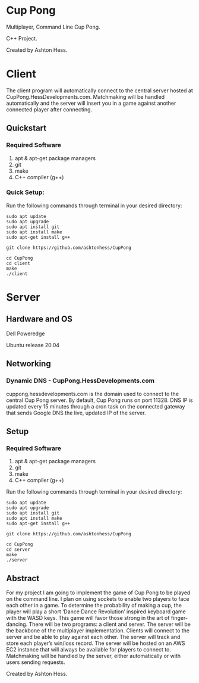 # Cup Pong
Multiplayer, Command Line Cup Pong.

C++ Project. 

Created by Ashton Hess.

# Client
The client program will automatically connect to the central server hosted at CupPong.HessDevelopments.com. Matchmaking will be handled automatically and the server will insert you in a game against another connected player after connecting.
## Quickstart
### Required Software
1. apt & apt-get package managers
2. git
3. make
4. C++ compiler (g++)

### Quick Setup:
Run the following commands through terminal in your desired directory:
```
sudo apt update
sudo apt upgrade
sudo apt install git 
sudo apt install make
sudo apt-get install g++

git clone https://github.com/ashtonhess/CupPong

cd CupPong
cd client
make
./client
```

# Server
## Hardware and OS
Dell Poweredge 

Ubuntu release 20.04
## Networking
### Dynamic DNS - CupPong.HessDevelopments.com
cuppong.hessdevelopments.com is the domain used to connect to the central Cup Pong server.
By default, Cup Pong runs on port 11328. DNS IP is updated every 15 minutes through a cron task on the connected gateway that sends Google DNS the live, updated IP of the server.
## Setup
### Required Software
1. apt & apt-get package managers
2. git
3. make
4. C++ compiler (g++)

Run the following commands through terminal in your desired directory:
```
sudo apt update
sudo apt upgrade
sudo apt install git
sudo apt install make
sudo apt-get install g++

git clone https://github.com/ashtonhess/CupPong

cd CupPong
cd server
make
./server
```

## Abstract
For my project I am going to implement the game of Cup Pong to be played on the command line. I plan on using sockets to enable two players to face each other in a game. To determine the probability of making a cup, the player will play a short ‘Dance Dance Revolution’ inspired keyboard game with the WASD keys. This game will favor those strong in the art of finger-dancing. There will be two programs: a client and server. The server will be the backbone of the multiplayer implementation. Clients will connect to the server and be able to play against each other. The server will track and store each player’s win/loss record. The server will be hosted on an AWS EC2 instance that will always be available for players to connect to. Matchmaking will be handled by the server, either automatically or with users sending requests. 


Created by Ashton Hess.
